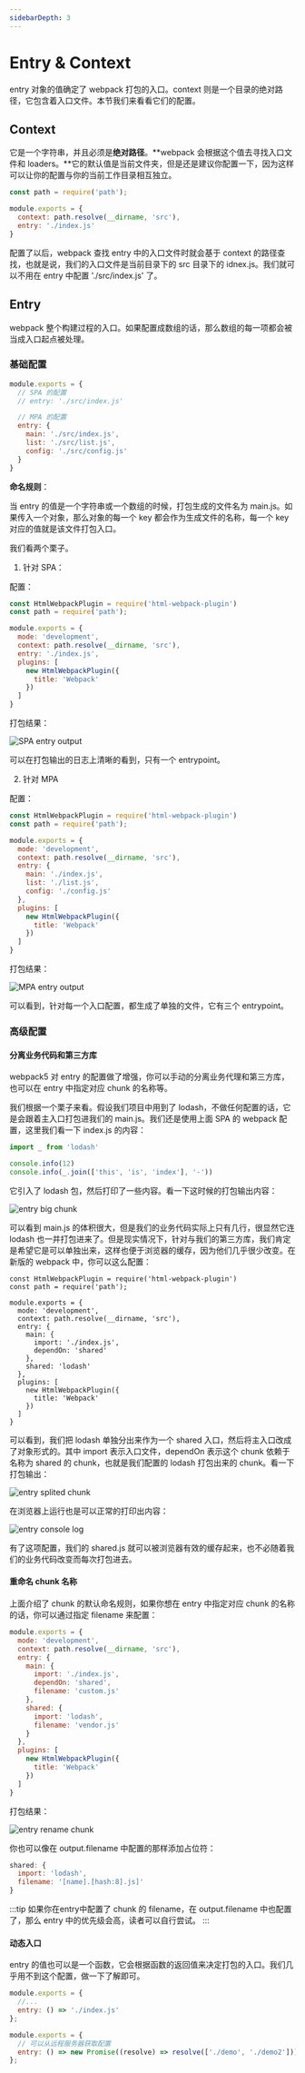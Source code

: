 ```yaml
---
sidebarDepth: 3
---
```


# Entry & Context

entry 对象的值确定了 webpack 打包的入口。context 则是一个目录的绝对路径，它包含着入口文件。本节我们来看看它们的配置。

## Context

它是一个字符串，并且必须是**绝对路径**。**webpack 会根据这个值去寻找入口文件和 loaders。**它的默认值是当前文件夹，但是还是建议你配置一下，因为这样可以让你的配置与你的当前工作目录相互独立。

```js
const path = require('path');

module.exports = {
  context: path.resolve(__dirname, 'src'),
  entry: './index.js'
}
```

配置了以后，webpack 查找 entry 中的入口文件时就会基于 context 的路径查找，也就是说，我们的入口文件是当前目录下的 src 目录下的 idnex.js。我们就可以不用在 entry 中配置 './src/index.js' 了。

## Entry


webpack 整个构建过程的入口。如果配置成数组的话，那么数组的每一项都会被当成入口起点被处理。

### 基础配置

```js
module.exports = {
  // SPA 的配置
  // entry: './src/index.js'

  // MPA 的配置
  entry: {
    main: './src/index.js',
    list: './src/list.js',
    config: './src/config.js'
  }
}
```

**命名规则**：

当 entry 的值是一个字符串或一个数组的时候，打包生成的文件名为 main.js。如果传入一个对象，那么对象的每一个 key 都会作为生成文件的名称，每一个 key 对应的值就是该文件打包入口。

我们看两个栗子。

1. 针对 SPA：

配置：

```js
const HtmlWebpackPlugin = require('html-webpack-plugin')
const path = require('path');

module.exports = {
  mode: 'development',
  context: path.resolve(__dirname, 'src'),
  entry: './index.js',
  plugins: [
    new HtmlWebpackPlugin({
      title: 'Webpack'
    })
  ]
}
```

打包结果：

![SPA entry output](../images/entry-spa.png)

可以在打包输出的日志上清晰的看到，只有一个 entrypoint。

2. 针对 MPA

配置：

```js
const HtmlWebpackPlugin = require('html-webpack-plugin')
const path = require('path');

module.exports = {
  mode: 'development',
  context: path.resolve(__dirname, 'src'),
  entry: {
    main: './index.js',
    list: './list.js',
    config: './config.js'
  },
  plugins: [
    new HtmlWebpackPlugin({
      title: 'Webpack'
    })
  ]
}
```

打包结果：

![MPA entry output](../images/entry-mpa.png)

可以看到，针对每一个入口配置，都生成了单独的文件，它有三个 entrypoint。


### 高级配置

#### 分离业务代码和第三方库

webpack5 对 entry 的配置做了增强，你可以手动的分离业务代理和第三方库，也可以在 entry 中指定对应 chunk 的名称等。

我们根据一个栗子来看。假设我们项目中用到了 lodash，不做任何配置的话，它是会跟着主入口打包进我们的 main.js。我们还是使用上面 SPA 的 webpack 配置，这里我们看一下 index.js 的内容：

```js
import _ from 'lodash'

console.info(12)
console.info(_.join(['this', 'is', 'index'], '-'))
```

它引入了 lodash 包，然后打印了一些内容。看一下这时候的打包输出内容：

![entry big chunk](../images/entry-all.png)

可以看到 main.js 的体积很大，但是我们的业务代码实际上只有几行，很显然它连 lodash 也一并打包进来了。但是现实情况下，针对与我们的第三方库，我们肯定是希望它是可以单独出来，这样也便于浏览器的缓存，因为他们几乎很少改变。在新版的 webpack 中，你可以这么配置：

```js{8,9,10,11,12}
const HtmlWebpackPlugin = require('html-webpack-plugin')
const path = require('path');

module.exports = {
  mode: 'development',
  context: path.resolve(__dirname, 'src'),
  entry: {
    main: {
      import: './index.js',
      dependOn: 'shared'
    },
    shared: 'lodash'
  },
  plugins: [
    new HtmlWebpackPlugin({
      title: 'Webpack'
    })
  ]
}
```

可以看到，我们把 lodash 单独分出来作为一个 shared 入口，然后将主入口改成了对象形式的。其中 import 表示入口文件，dependOn 表示这个 chunk 依赖于 名称为 shared 的 chunk，也就是我们配置的 lodash 打包出来的 chunk。看一下打包输出：

![entry splited chunk](../images/entry-split.png)

在浏览器上运行也是可以正常的打印出内容：

![entry console log](../images/entry-console.png)

有了这项配置，我们的 shared.js 就可以被浏览器有效的缓存起来，也不必随着我们的业务代码改变而每次打包进去。

#### 重命名 chunk 名称

上面介绍了 chunk 的默认命名规则，如果你想在 entry 中指定对应 chunk 的名称的话，你可以通过指定 filename 来配置：

```js
module.exports = {
  mode: 'development',
  context: path.resolve(__dirname, 'src'),
  entry: {
    main: {
      import: './index.js',
      dependOn: 'shared',
      filename: 'custom.js'
    },
    shared: {
      import: 'lodash',
      filename: 'vendor.js'
    }
  },
  plugins: [
    new HtmlWebpackPlugin({
      title: 'Webpack'
    })
  ]
}
```

打包结果：

![entry rename chunk](../images/entry-rename.png)

你也可以像在 output.filename 中配置的那样添加占位符：

```js
shared: {
  import: 'lodash',
  filename: '[name].[hash:8].js]'
}
```

:::tip
如果你在entry中配置了 chunk 的 filename，在 output.filename 中也配置了，那么 entry 中的优先级会高，读者可以自行尝试。
:::

#### 动态入口

entry 的值也可以是一个函数，它会根据函数的返回值来决定打包的入口。我们几乎用不到这个配置，做一下了解即可。

```js
module.exports = {
  //...
  entry: () => './index.js'
};
```

```js
module.exports = {
  // 可以从远程服务器获取配置
  entry: () => new Promise((resolve) => resolve(['./demo', './demo2']))
};
```